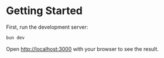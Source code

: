 # Getting Started

First, run the development server:

```bash
bun dev
```

Open [http://localhost:3000](http://localhost:3000) with your browser to see the result.

